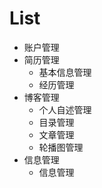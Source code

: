# List

- 账户管理
- 简历管理
    - 基本信息管理
    - 经历管理
- 博客管理
    - 个人自述管理
    - 目录管理
    - 文章管理
    - 轮播图管理
- 信息管理
    - 信息管理

